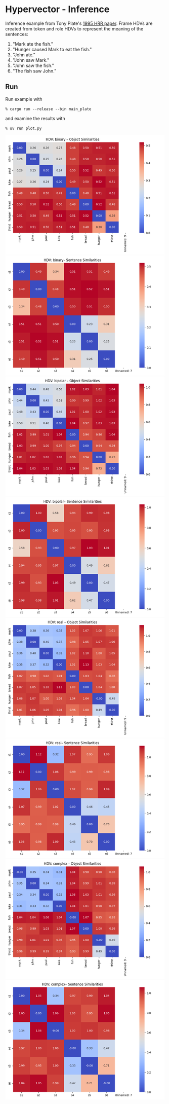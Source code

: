 # Hypervector - Inference

Inference example from Tony Plate's [1995 HRR paper](https://www.researchgate.net/publication/5589577_Holographic_Reduced_Representations). Frame HDVs are created from token and role HDVs to represent the meaning
of the sentences:

1. "Mark ate the fish."
1. "Hunger caused Mark to eat the fish."
1. "John ate."
1. "John saw Mark."
1. "John saw the fish."
1. "The fish saw John."

Run
-----

Run example with
```
% cargo run --release --bin main_plate
```

and examine the results with

```
% uv run plot.py
```
![PNG](https://github.com/jesper-olsen/hypervector/blob/master/ASSETS/BinaryHDV_objects.png)
![PNG](https://github.com/jesper-olsen/hypervector/blob/master/ASSETS/BinaryHDV_sentences.png)
![PNG](https://github.com/jesper-olsen/hypervector/blob/master/ASSETS/BipolarHDV_objects.png)
![PNG](https://github.com/jesper-olsen/hypervector/blob/master/ASSETS/BipolarHDV_sentences.png)
![PNG](https://github.com/jesper-olsen/hypervector/blob/master/ASSETS/RealHDV_objects.png)
![PNG](https://github.com/jesper-olsen/hypervector/blob/master/ASSETS/RealHDV_sentences.png)
![PNG](https://github.com/jesper-olsen/hypervector/blob/master/ASSETS/ComplexHDV_objects.png)
![PNG](https://github.com/jesper-olsen/hypervector/blob/master/ASSETS/ComplexHDV_sentences.png)
